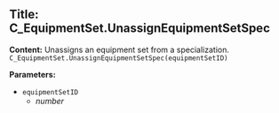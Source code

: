 ## Title: C_EquipmentSet.UnassignEquipmentSetSpec

**Content:**
Unassigns an equipment set from a specialization.
`C_EquipmentSet.UnassignEquipmentSetSpec(equipmentSetID)`

**Parameters:**
- `equipmentSetID`
  - *number*